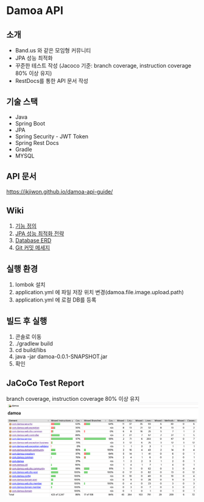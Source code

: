# Damoa API

## 소개
- Band.us 와 같은 모임형 커뮤니티
- JPA 성능 최적화
- 꾸준한 테스트 작성 (Jacoco 기준: branch coverage, instruction coverage 80% 이상 유지)
- RestDocs를 통한 API 문서 작성

## 기술 스택
- Java
- Spring Boot
- JPA
- Spring Security - JWT Token
- Spring Rest Docs
- Gradle
- MYSQL

## API 문서
https://jkjiwon.github.io/damoa-api-guide/

## Wiki 
1. [기능 정의](https://github.com/JKjiwon/damoa/wiki/%5B1%5D.-기능-정의)
2. [JPA 성능 최적화 전략](https://github.com/JKjiwon/damoa/wiki/%5B2%5D.-JPA-성능-최적화-전략)
3. [Database ERD](https://github.com/JKjiwon/damoa/wiki/%5B3%5D.-DB-ERD)
4. [Git 커밋 메세지](https://github.com/JKjiwon/damoa/wiki/%5B4%5D.-Git-커밋-메세지)

## 실행 환경
1. lombok 설치
2. application.yml 에 파일 저장 위치 변경(damoa.file.image.upload.path)
3. application.yml 에 로컬 DB를 등록

## 빌드 후 실행
1. 콘솔로 이동
2. ./gradlew build
3. cd build/libs
4. java -jar damoa-0.0.1-SNAPSHOT.jar
5. 확인

## JaCoCo Test Report
branch coverage, instruction coverage 80% 이상 유지
![JacocoTestResult](github-images/jacoco_test.png)